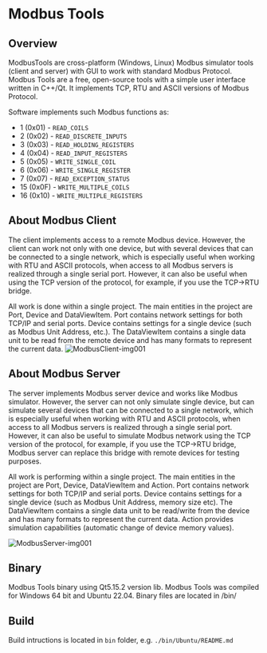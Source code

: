 # Modbus Tools

## Overview

ModbusTools are cross-platform (Windows, Linux) Modbus simulator tools (client and server) with GUI to work with standard Modbus Protocol. Modbus Tools are a free, open-source  tools with a simple user interface written in C++/Qt. It implements TCP, RTU and ASCII versions of Modbus Protocol.

Software implements such Modbus functions as:
* 1  (0x01) - `READ_COILS`
* 2  (0x02) - `READ_DISCRETE_INPUTS`
* 3  (0x03) - `READ_HOLDING_REGISTERS`
* 4  (0x04) - `READ_INPUT_REGISTERS`
* 5  (0x05) - `WRITE_SINGLE_COIL`
* 6  (0x06) - `WRITE_SINGLE_REGISTER`
* 7  (0x07) - `READ_EXCEPTION_STATUS`
* 15 (0x0F) - `WRITE_MULTIPLE_COILS`
* 16 (0x10) - `WRITE_MULTIPLE_REGISTERS`

## About Modbus Client

The client implements access to a remote Modbus device. However, the client can work not only with one device, but with several devices that can be connected to a single network, which is especially useful when working with RTU and ASCII protocols, when access to all Modbus servers is realized through a single serial port. However, it can also be useful when using the TCP version of the protocol, for example, if you use the TCP->RTU bridge.

All work is done within a single project. The main entities in the project are Port, Device and DataViewItem. Port contains network settings for both TCP/IP and serial ports. Device contains settings for a single device (such as Modbus Unit Address, etc.).  The DataViewItem contains a single data unit to be read from the remote device and has many formats to represent the current data.
![ModbusClient-img001](https://github.com/serhmarch/ModbusTools/assets/10882627/93fccbad-3eca-415f-8454-c0e8cd890d51)

## About Modbus Server

The server implements Modbus server device and works like Modbus simulator. However, the server can  not only simulate single device, but can simulate several devices that can be connected to a single network, which is especially useful when working with RTU and ASCII protocols, when access to all Modbus servers is realized through a single serial port. However, it can also be useful to simulate Modbus network using the TCP version of the protocol, for example, if you use the TCP->RTU bridge, Modbus server can replace this bridge with remote devices for testing purposes.

All work is performing within a single project. The main entities in the project are Port, Device, DataViewItem and Action. Port contains network settings for both TCP/IP and serial ports. Device contains settings for a single device (such as Modbus Unit Address, memory size etc).  The DataViewItem contains a single data unit to be read/write from the device and has many formats to represent the current data. Action provides simulation capabilities (automatic change of device memory values).

![ModbusServer-img001](https://github.com/serhmarch/ModbusTools/assets/10882627/e53d9d87-1b77-4f8c-9ad9-1b4c967219c7)

## Binary

Modbus Tools binary using Qt5.15.2 version lib. 
Modbus Tools was compiled for Windows 64 bit and Ubuntu 22.04.
Binary files are located in <root>/bin/

## Build

Build intructions is located in `bin` folder, e.g. `./bin/Ubuntu/README.md`


